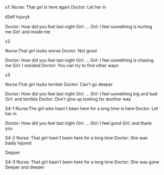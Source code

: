 ﻿
s1:
Nurse: That girl is here again
Doctor: Let her in

《Self Injury》

Doctor: How did you feel last night
Girl: ...
Girl: I feel something is hurting me
Girl: and inside me

s2

Nurse:That girl looks worse
Doctor: Not good

Doctor: How did you feel last night
Girl: ...
Girl: I feel something is chasing me
Girl: I resisted
Doctor: You can try to find other ways

s3

Nurse:That girl looks terrible
Doctor: Can't go deeper

Doctor: How did you feel last night
Girl: ...
Girl: I feel something big and bad
Girl: and terrible
Doctor: Don't give up looking for another way

S4-1
Nurse:The girl who hasn't been here for a long time is here
Doctor: Let her in

Doctor: How did you feel last night
Girl: ...
Girl: I feel good
Girl: and thank you

S4-2
Nurse: That girl hasn't been here for a long time
Doctor: She was badly injured

Depper

S4-3
Nurse: That girl hasn't been here for a long time
Doctor: She was gone
Deeper and deeper

